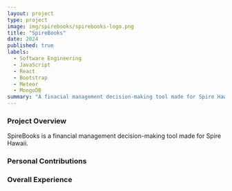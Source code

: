 ```yaml
---
layout: project
type: project
image: img/spirebooks/spirebooks-logo.png
title: "SpireBooks"
date: 2024
published: true
labels:
  - Software Engineering
  - JavaScript
  - React
  - Bootstrap
  - Meteor
  - MongoDB
summary: "A finacial management decision-making tool made for Spire Hawaii."
---
```

### Project Overview
SpireBooks is a financial management decision-making tool made for Spire Hawaii. 

### Personal Contributions


### Overall Experience
 